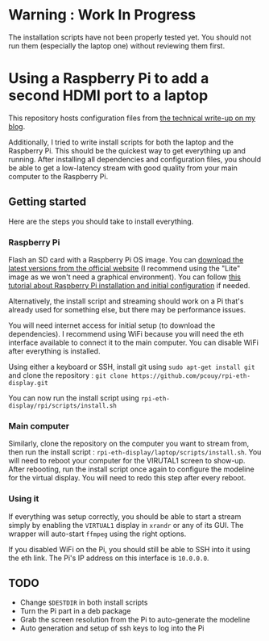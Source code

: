 # Warning : Work In Progress

The installation scripts have not been properly tested yet. You should not run them (especially the laptop one) without reviewing them first.

# Using a Raspberry Pi to add a second HDMI port to a laptop

This repository hosts configuration files from [the technical write-up on my blog](https://pierre-couy.dev/side-projects/2023/03/turning-rpi-into-external-monitor-driver.html).

Additionally, I tried to write install scripts for both the laptop and the Raspberry Pi. This should be the quickest way to get everything up and running. After installing all dependencies and configuration files, you should be able to get a low-latency stream with good quality from your main computer to the Raspberry Pi.

## Getting started

Here are the steps you should take to install everything.

### Raspberry Pi

Flash an SD card with a Raspberry Pi OS image. You can [download the latest versions from the official website](https://www.raspberrypi.com/software/operating-systems/) (I recommend using the "Lite" image as we won't need a graphical environment). You can follow [this tutorial about Raspberry Pi installation and initial configuration](https://www.raspberrypi.com/documentation/computers/getting-started.html) if needed.

Alternatively, the install script and streaming should work on a Pi that's already used for something else, but there may be performance issues.

You will need internet access for initial setup (to download the dependencies). I recommend using WiFi because you will need the eth interface available to connect it to the main computer. You can disable WiFi after everything is installed.

Using either a keyboard or SSH, install git using `sudo apt-get install git` and clone the repository : `git clone https://github.com/pcouy/rpi-eth-display.git` 

You can now run the install script using `rpi-eth-display/rpi/scripts/install.sh`

### Main computer

Similarly, clone the repository on the computer you want to stream from, then run the install script : `rpi-eth-display/laptop/scripts/install.sh`. You will need to reboot your computer for the VIRUTAL1 screen to show-up. After rebooting, run the install script once again to configure the modeline for the virtual display. You will need to redo this step after every reboot.

### Using it

If everything was setup correctly, you should be able to start a stream simply by enabling the `VIRTUAL1` display in `xrandr` or any of its GUI. The wrapper will auto-start `ffmpeg` using the right options.

If you disabled WiFi on the Pi, you should still be able to SSH into it using the eth link. The Pi's IP address on this interface is `10.0.0.0`.

## TODO

- Change `$DESTDIR` in both install scripts
- Turn the Pi part in a deb package
- Grab the screen resolution from the Pi to auto-generate the modeline
- Auto generation and setup of ssh keys to log into the Pi
